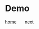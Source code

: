 Demo
====================


[home](1_welcome.md) &nbsp;&nbsp;&nbsp;&nbsp;&nbsp; [next](5_benefits.md)




